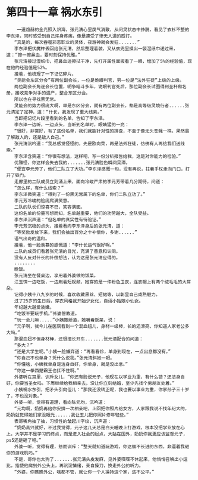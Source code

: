 # 第四十一章 祸水东引
        一道煊赫的金光照入识海，张元清心里戾气消散，从问灵状态中挣脱，看见了衣衫不整的李东泽，同时感受到自己浑身疼痛，像是遭受了惨无人道的殴打。
       “真是的，每次吞噬邪恶职业的灵体，夜游神就会发狂.......”
       李东泽把伏魔杵丢回给张元清，然后整理着装，又从衣兜里摸出一袋湿纸巾递过来，道：“擦一擦鼻血，要时刻保持优雅。”
       张元清接过湿纸巾，把鼻血迹擦拭干净，先打开属性面板看了一眼，增加了5%的经验值，现在他的经验值是52%。
       接着，他梳理了一下记忆碎片。
       “灵能会东区分会”有两位副会长，一位是诡眼判官，另一位是“法外狂徒”上级的上级。
       两位副会长角逐会长位置，明争暗斗多年，诡眼判官死后，那位副会长试图得到圣杯和名册，接收竞争对手的遗产，整合东区分会。
       所以也在寻找黑无常。
       灵能会的势力很庞大啊，单是东区分会，就有两位副会长，都是高等级灵境行者......张元清定了定神，道：“什长，我发现了重大线索。”
       当即把记忆片段里看到的名单，告知了李东泽。
       李东泽一边听，一边点头，当听到名单时，眼睛猛的一亮：
       “很好，非常好，有了这份名单，我们就能针对性的排查，不至于像无头苍蝇一样。果然最了解敌人的，还是敌人自己。”
       张元清沉吟道：“我总感觉怪怪的，先是欧向荣，再是法外狂徒，仿佛有人再给我们送线索。”
       李东泽含笑道：“你很有想法，这样吧，写一份分析报告给我，这是对你能力的检验。”
       优雅怪，你这样会失去我的.......张元清脸色瞬间呆滞。
       “便宜李元芳了，他们二队立了大功。”李东泽感慨一句，没有再说，拄着手杖走向门口，打开了铁门。
       走廊里的二队成员立刻涌上来，面向冷峻严肃的李元芳带着几分期待，问道：
       “怎么样，有什么线索？”
       李东泽微笑道：“得到了一份黑无常属下的名单，你们二队立功了。”
       李元芳冷峻的脸庞爬满笑意。
       二队的队长们惊喜不已，笑容满面。
       这份名单的份量可想而知，名单越重要，他们的功劳越大，全队受益。
       李东泽沉声道：“但名单的真实性有待验证。”
       李元芳沉稳的点头，接着看向李东泽身后的张元清，道：
       “等奖励发放下来，我们会抽出百分之十补偿你，多谢......”
       语气出奇的温和。
       接着，他一脸羡慕的感慨道：“李什长运气很好啊。”
       二队的成员们看着张元清的目光，充满了善意和认同。
       没有人反对什长的补偿想法，认为这是张元清应得的。
       ........
       晚饭。
       张元清坐在餐桌边，享用着外婆做的饭菜。
       江玉饵一边吃饭，一边刷着短视频，她穿的是一件粉色卫衣，连衣帽上有两个绒毛毛的大耳朵。
       记得小姨十八九岁的时候，喜欢收藏黑丝、短裙等，以彰显自己成熟魅力。
       过了25岁的生日后，穿衣风格就开始少女化，自诩小姑娘小仙女。
       年纪越大越爱装嫩。
       “吃饭不要玩手机。”外婆管教道。
       “玩一会儿嘛.....”小姨撒娇道，她嚼着饭菜，说：
       “元子啊，我今儿在医院看到一个混血妞儿，身材一级棒，长的还漂亮，你知道人家老公多大吗。”
       那混血妞不但身材棒，还很擅长开车.......张元清配合的问道：
       “多大？”
       “还是大学生呢。”小姨一脸嫌弃道：“再看看伱，单身到现在，一点出息都没有。”
       “你自己不也单身？凭什么说我。”张元清斜她一眼。
       “你懂啥，小姨我单身是洁身自好，你单身，就是没出息。”
       “你这一拳西楚霸王也扛不住啊。”
       外婆听在耳里，训斥女儿，“你还有脸说元子，他现在以学业为重，有什么错？还洁身自好，你要当圣女吗。下周继续给我相亲去，没让你立刻结婚，至少先找个男朋友处着。”
       小姨祸水东引，把矛头引向侄儿：“那我还没转正呢，我也要以事业为重，你家孙子三十岁了，不也没对象。”
       外婆一听，觉得有道理，看向陈元均，沉吟道：
       “元均啊，奶奶再给你安排一次相亲吧，上回把你照片给女方，人家跟我说不找年纪大的，奶奶就觉得她们家没眼光......我让玉儿把你照片修年轻些。”
       表哥嘴角抽了抽，习惯性的皱起川字纹，沉声道：
       “奶奶高兴就好，不过我觉得，元子这几天总是白天睡晚上打游戏，根本没把学业放在心上。大学并不是学习的终点，而是进入社会的起点，大姑在国外，奶奶你就更应该监督元子，ps5还是砸了吧。”
       外婆一听，觉得有理，怒而训斥：“整天就知道玩游戏，你这個不长进的东西，非逼着我砸你的游戏机吗。”
       不是，哥你也太狗了.......张元清头皮发麻，见外婆喋喋不休起来，他悄悄召唤出小逗比，指使他爬到外公头上，再沉淀情绪，亲自操刀，换走外公的听力。
       “外婆，你瞧瞧外公，啥都不管，就让你一个人操持这个家，这不公平。”